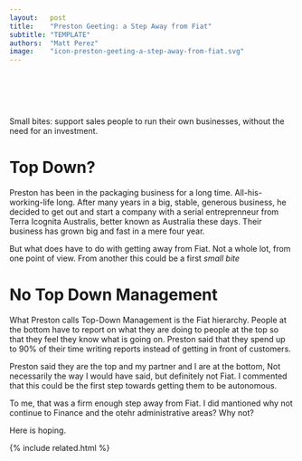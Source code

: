 ```yaml
---
layout:   post
title:    "Preston Geeting: a Step Away from Fiat"
subtitle: "TEMPLATE"
authors:  "Matt Perez"
image:    "icon-preston-geeting-a-step-away-from-fiat.svg"
---
```


<div style="display:none;">
 <p><em>Small bites</em>: support sales people to run their own businesses, without the need for an investment.</p>
</div>

<h1>&nbsp;</h1>
 <p>Small bites: support sales people to run their own businesses, without the need for an investment.</p>

<h1>Top Down?</h1>
 <p>Preston has been in the packaging business for a long time. All-his-working-life long. After many years in a big, stable, generous business, he decided to get out and start a company with a serial entreprenneur from Terra Icognita Australis, better known as Australia these days. Their business has grown big and fast in a mere four year.</p>
 <p>But what does have to do with getting away from <span class="_paradig">Fiat</span>. Not a whole lot, from one point of view. From another this could be a first <em>small bite</em></p>

<h1>No Top Down Management</h1>
 <p>What Preston calls Top-Down Management is the <span class="_paradig">Fiat</span> hierarchy. People at the bottom have to report on what they are doing to people at the top so that they feel they know what is going on. Preston said that they spend up to 90% of their time writing reports instead of getting in front of customers.</p>
 <p>Preston said <span class="_quotespan">they are the top and my partner and I are at the bottom,</span> Not necessarily the way I would have said, but definitely not <span class="_paradig">Fiat</span>. I commented that this could be the first step towards getting them to be autonomous.</p>
 </p>To me, that was a firm enough step away from <span class="_paradig">Fiat</span>. I did mantioned why not continue to Finance and the otehr administrative areas? Why not?</p>
 </p>Here is hoping.</p>

{% include related.html %}
